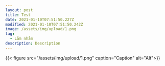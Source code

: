 ```yaml
---
layout: post
title: Test
date: 2021-01-10T07:51:50.227Z
modified: 2021-01-10T07:51:50.242Z
image: /assets/img/upload/1.png
tag:
  - Lảm nhảm
description: Description
---
```

{{< figure src="/assets/img/upload/1.png" caption="Caption" alt="Alt">}}
